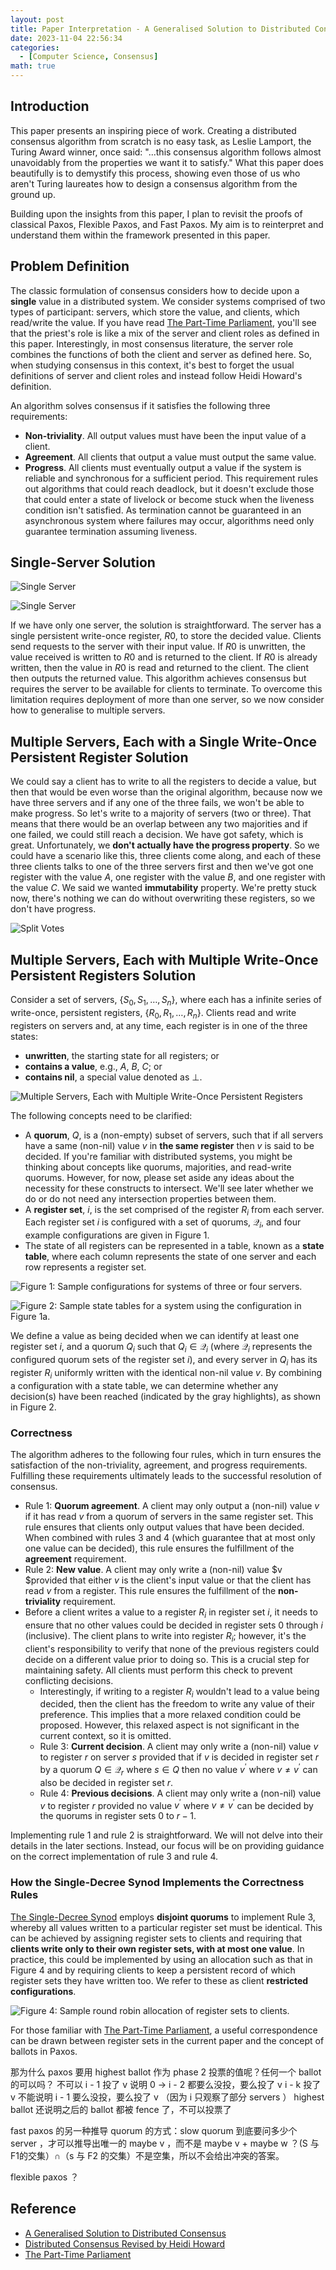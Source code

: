 ```yaml
---
layout: post
title: Paper Interpretation - A Generalised Solution to Distributed Consensus
date: 2023-11-04 22:56:34
categories:
  - [Computer Science, Consensus]
math: true
---
```


## Introduction

This paper presents an inspiring piece of work. Creating a distributed consensus algorithm from scratch is no easy task, as Leslie Lamport, the Turing Award winner, once said: "...this consensus algorithm follows almost unavoidably from the properties we want it to satisfy." What this paper does beautifully is to demystify this process, showing even those of us who aren't Turing laureates how to design a consensus algorithm from the ground up.

Building upon the insights from this paper, I plan to revisit the proofs of classical Paxos, Flexible Paxos, and Fast Paxos. My aim is to reinterpret and understand them within the framework presented in this paper.

## Problem Definition

The classic formulation of consensus considers how to decide upon a **single** value in a distributed system. We consider systems comprised of two types of participant: servers, which store the value, and clients, which read/write the value. If you have read [The Part-Time Parliament](https://www.microsoft.com/en-us/research/uploads/prod/2016/12/The-Part-Time-Parliament.pdf), you'll see that the priest's role is like a mix of the server and client roles as defined in this paper. Interestingly, in most consensus literature, the server role combines the functions of both the client and server as defined here. So, when studying consensus in this context, it's best to forget the usual definitions of server and client roles and instead follow Heidi Howard's definition.

An algorithm solves consensus if it satisfies the following three requirements:

+ **Non-triviality**. All output values must have been the input value of a client.
+ **Agreement**. All clients that output a value must output the same value.
+ **Progress**. All clients must eventually output a value if the system is reliable and synchronous for a sufficient period. This requirement rules out algorithms that could reach deadlock, but it doesn't exclude those that could enter a state of livelock or become stuck when the liveness condition isn't satisfied. As termination cannot be guaranteed in an asynchronous system where failures may occur, algorithms need only guarantee termination assuming liveness.

## Single-Server Solution

![Single Server](http://junbin-hexo-img.oss-cn-beijing.aliyuncs.com/paper-interpretation-a-generalised-solution-to-distributed-consensus/single-server-1.png)

![Single Server](http://junbin-hexo-img.oss-cn-beijing.aliyuncs.com/paper-interpretation-a-generalised-solution-to-distributed-consensus/single-server-2.png)

If we have only one server, the solution is straightforward. The server has a single persistent write-once register, $R0$, to store the decided value. Clients send requests to the server with their input value. If $R0$ is unwritten, the value received is written to $R0$ and is returned to the client. If $R0$ is already written, then the value in $R0$ is read and returned to the client. The client then outputs the returned value. This algorithm achieves consensus but requires the server to be available for clients to terminate. To overcome this limitation requires deployment of more than one server, so we now consider how to generalise to multiple servers.

## Multiple Servers, Each with a Single Write-Once Persistent Register Solution

We could say a client has to write to all the registers to decide a value, but then that would be even worse than the original algorithm, because now we have three servers and if any one of the three fails, we won't be able to make progress. So let's write to a majority of servers (two or three). That means that there would be an overlap between any two majorities and if one failed, we could still reach a decision. We have got safety, which is great. Unfortunately, we **don't actually have the progress property**. So we could have a scenario like this, three clients come along, and each of these three clients talks to one of the three servers first and then we've got one register with the value $A$, one register with the value $B$, and one register with the value $C$. We said we wanted **immutability** property. We're pretty stuck now, there's nothing we can do without overwriting these registers, so we don't have progress.

![Split Votes](http://junbin-hexo-img.oss-cn-beijing.aliyuncs.com/paper-interpretation-a-generalised-solution-to-distributed-consensus/multi-server-each-with-a-sginle-register-split-votes.png)

## Multiple Servers, Each with Multiple Write-Once Persistent Registers Solution

Consider a set of servers, $\{S_0, S_1, \ldots, S_n\}$, where each has a infinite series of write-once, persistent registers, $\{R_0, R_1, \ldots, R_n\}$. Clients read and write registers on servers and, at any time, each register is in one of the three states:

+ **unwritten**, the starting state for all registers; or
+ **contains a value**, e.g., $A$, $B$, $C$; or
+ **contains nil**, a special value denoted as $\perp$.

![Multiple Servers, Each with Multiple Write-Once Persistent Registers](http://junbin-hexo-img.oss-cn-beijing.aliyuncs.com/paper-interpretation-a-generalised-solution-to-distributed-consensus/multi-server-each-with-multi-registers.png)

The following concepts need to be clarified:

+ A **quorum**, $Q$, is a (non-empty) subset of servers, such that if all servers have a same (non-nil) value $v$ in **the same register** then $v$ is said to be decided. If you're familiar with distributed systems, you might be thinking about concepts like quorums, majorities, and read-write quorums. However, for now, please set aside any ideas about the necessity for these constructs to intersect. We'll see later whether we do or do not need any intersection properties between them.
+ A **register set**, $i$, is the set comprised of the register $R_i$ from each server. Each register set $i$ is configured with a set of quorums, $\mathcal{Q}_i$, and four example configurations are given in Figure 1.
+ The state of all registers can be represented in a table, known as a **state table**, where each column represents the state of one server and each row represents a register set.

![Figure 1: Sample configurations for systems of three or four servers.](http://junbin-hexo-img.oss-cn-beijing.aliyuncs.com/paper-interpretation-a-generalised-solution-to-distributed-consensus/figure-1-sample-configurations-for-systems-of-three-or-four-servers.png)

![Figure 2: Sample state tables for a system using the configuration in Figure 1a.](http://junbin-hexo-img.oss-cn-beijing.aliyuncs.com/paper-interpretation-a-generalised-solution-to-distributed-consensus/figure-2-sample-state-tables-for-a-system-using-the-configuration-in-figure-1a.png)

We define a value as being decided when we can identify at least one register set $i$, and a quorum $Q_i$ such that $Q_i \in \mathcal{Q}_i$ (where $\mathcal{Q}_i$ represents the configured quorum sets of the register set $i$), and every server in $Q_i$ has its register $R_i$ uniformly written with the identical non-nil value $v$. By combining a configuration with a state table, we can determine whether any decision(s) have been reached (indicated by the gray highlights), as shown in Figure 2.

### Correctness

The algorithm adheres to the following four rules, which in turn ensures the satisfaction of the non-triviality, agreement, and progress requirements. Fulfilling these requirements ultimately leads to the successful resolution of consensus.

+ Rule 1: **Quorum agreement**. A client may only output a (non-nil) value $v$ if it has read $v$ from a quorum of servers in the same register set. This rule ensures that clients only output values that have been decided. When combined with rules 3 and 4 (which guarantee that at most only one value can be decided), this rule ensures the fulfillment of the **agreement** requirement.
+ Rule 2: **New value**. A client may only write a (non-nil) value $v $provided that either $v$ is the client's input value or that the client has read $v$ from a register. This rule ensures the fulfillment of the **non-triviality** requirement.
+ Before a client writes a value to a register $R_i$ in register set $i$, it needs to ensure that no other values could be decided in register sets $0$ through $i$ (inclusive). The client plans to write into register $R_i$; however, it's the client's responsibility to verify that none of the previous registers could decide on a different value prior to doing so. This is a crucial step for maintaining safety. All clients must perform this check to prevent conflicting decisions.
  + Interestingly, if writing to a register $R_i$ wouldn't lead to a value being decided, then the client has the freedom to write any value of their preference. This implies that a more relaxed condition could be proposed. However, this relaxed aspect is not significant in the current context, so it is omitted.
  + Rule 3: **Current decision**. A client may only write a (non-nil) value $v$ to register $r$ on server $s$ provided that if $v$ is decided in register set $r$ by a quorum $Q \in \mathcal{Q}_r$ where $s \in Q$ then no value $v^\prime$ where $v \neq v^\prime$ can also be decided in register set $r$.
  + Rule 4: **Previous decisions**. A client may only write a (non-nil) value $v$ to register $r$ provided no value $v^\prime$ where $v \neq v^\prime$ can be decided by the quorums in register sets $0$ to $r − 1$.

Implementing rule 1 and rule 2 is straightforward. We will not delve into their details in the later sections. Instead, our focus will be on providing guidance on the correct implementation of rule 3 and rule 4.

### How the Single-Decree Synod Implements the Correctness Rules

[The Single-Decree Synod](https://www.microsoft.com/en-us/research/uploads/prod/2016/12/The-Part-Time-Parliament.pdf) employs **disjoint quorums** to implement Rule 3, whereby all values written to a particular register set must be identical. This can be achieved by assigning register sets to clients and requiring that **clients write only to their own register sets, with at most one value**. In practice, this could be implemented by using an allocation such as that in Figure 4 and by requiring clients to keep a persistent record of which register sets they have written too. We refer to these as client **restricted configurations**.

![Figure 4: Sample round robin allocation of register sets to clients.](http://junbin-hexo-img.oss-cn-beijing.aliyuncs.com/paper-interpretation-a-generalised-solution-to-distributed-consensus/figure-4-sample-round-robin-allocation-of-register-sets-to-clients.png)

For those familiar with [The Part-Time Parliament](https://www.microsoft.com/en-us/research/uploads/prod/2016/12/The-Part-Time-Parliament.pdf), a useful correspondence can be drawn between register sets in the current paper and the concept of ballots in Paxos.

那为什么 paxos 要用 highest ballot 作为 phase 2 投票的值呢？任何一个 ballot 的可以吗？
不可以
i - 1 投了 v 说明 0 -> i - 2 都要么没投，要么投了 v
i - k 投了 v 不能说明 i - 1 要么没投，要么投了 v （因为 i 只观察了部分 servers ）
highest ballot 还说明之后的 ballot 都被 fence 了，不可以投票了

fast paxos 的另一种推导 quorum 的方式：slow quorum 到底要问多少个 server ，才可以推导出唯一的 maybe v ，而不是 maybe v + maybe w ？(S 与 F1的交集）∩（s 与 F2 的交集）不是空集，所以不会给出冲突的答案。

flexible paxos ？

## Reference

+ [A Generalised Solution to Distributed Consensus](https://arxiv.org/pdf/1902.06776.pdf)
+ [Distributed Consensus Revised by Heidi Howard](https://youtu.be/Pqc6X3sj6q8?feature=shared)
+ [The Part-Time Parliament](https://www.microsoft.com/en-us/research/uploads/prod/2016/12/The-Part-Time-Parliament.pdf)

